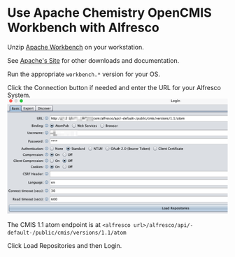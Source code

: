 # Use Apache Chemistry OpenCMIS Workbench with Alfresco

Unzip [Apache Workbench](./chemistry-opencmis-workbench-1.1.0-full.zip) on your workstation.

See [Apache's Site](https://chemistry.apache.org/java/download.html) for other downloads and documentation.

Run the appropriate `workbench.*` version for your OS.

Click the Connection button if needed and enter the URL for your Alfresco System.
![connection](./workbenchLogin.png)

The CMIS 1.1 atom endpoint is at `<alfresco url>/alfresco/api/-default-/public/cmis/versions/1.1/atom`

Click Load Repositories and then Login.

